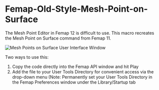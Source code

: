 # Femap-Old-Style-Mesh-Point-on-Surface
The Mesh Point Editor in Femap 12 is difficult to use. This macro recreates the Mesh Point on Surface command from Femap 11.

![Mesh Points on Surface User Interface Window](https://raw.githubusercontent.com/aaronjasso/Femap-Old-Style-Mesh-Point-on-Surface/master/MeshPointsOnSurface.png)

Two ways to use this:
1. Copy the code directly into the Femap API window and hit Play
2. Add the file to your User Tools Directory for convenient access via the drop-down menu
  (Note: Permanently set your User Tools Directory in the Femap Preferences window under the Library/Startup tab
